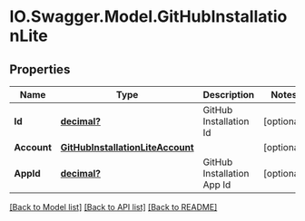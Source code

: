 # IO.Swagger.Model.GitHubInstallationLite
## Properties

Name | Type | Description | Notes
------------ | ------------- | ------------- | -------------
**Id** | [**decimal?**](BigDecimal.md) | GitHub Installation Id | [optional] 
**Account** | [**GitHubInstallationLiteAccount**](GitHubInstallationLiteAccount.md) |  | [optional] 
**AppId** | [**decimal?**](BigDecimal.md) | GitHub Installation App Id | [optional] 

[[Back to Model list]](../README.md#documentation-for-models) [[Back to API list]](../README.md#documentation-for-api-endpoints) [[Back to README]](../README.md)

